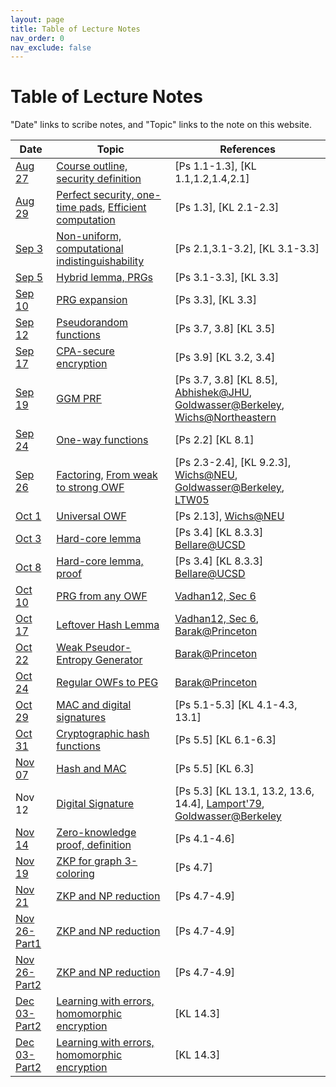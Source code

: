 ```yaml
---
layout: page
title: Table of Lecture Notes
nav_order: 0
nav_exclude: false
---
```


Table of Lecture Notes
========

"Date" links to scribe notes, and "Topic" links to the note on this website.

| Date      | Topic                                     | References  |
| --------- | ----------------------------------------- | ----------- |
| [Aug 27](assets/pdf/0827-scribe-intro.pdf)    | [Course outline, security definition](1-intro.md)  | [Ps 1.1-1.3], [KL 1.1,1.2,1.4,2.1] |
| [Aug 29](assets/pdf/cs6222_scribe_1.pdf)     | [Perfect security, one-time pads](1-intro.md), [Efficient computation](2-prg.md#efficient-computation-and-efficient-adversaries)    | [Ps 1.3], [KL 2.1-2.3] |
| [Sep 3](assets/pdf/0903-comp-ind.pdf)     | [Non-uniform, computational indistinguishability](2-prg.md#computational-indistinguishability)    | [Ps 2.1,3.1-3.2], [KL 3.1-3.3] |
| [Sep 5](assets/pdf/0905-prg.pdf)     | [Hybrid lemma, PRGs](3-prg.md#pseudo-random-generator)    | [Ps 3.1-3.3], [KL 3.3] |
| [Sep 10](assets/pdf/0910_PRG.pdf)     | [PRG expansion](3-prg.md#lemma-expansion-of-a-prg)    | [Ps 3.3], [KL 3.3] |
| [Sep 12](assets/pdf/0912_psr.pdf)    | [Pseudorandom functions](3-prg.md#pseudo-random-functions)    | [Ps 3.7, 3.8] [KL 3.5] |
| [Sep 17](assets/pdf/0917_SES.pdf)    | [CPA-secure encryption](-prg.md#secure-encryption-scheme)    | [Ps 3.9] [KL 3.2, 3.4] |
| [Sep 19](assets/pdf/0919_IDR.pdf)    | [GGM PRF](2-prg.md#ggm-construction-of-prf)    | [Ps 3.7, 3.8] [KL 8.5], [Abhishek@JHU](https://www.cs.jhu.edu/~abhishek/classes/CS600-642-442-Fall2018/L05.pdf), [Goldwasser@Berkeley](https://inst.eecs.berkeley.edu/~cs276/fa20/slides/lec5.pdf), [Wichs@Northeastern](https://www.khoury.northeastern.edu/home/wichs/class/crypto-fall15/lecture9.pdf) |
| [Sep 24](assets/pdf/0924_oneway.pdf)    | [One-way functions](3-owf.md#definition-of-one-way-functions)    | [Ps 2.2] [KL 8.1] |
| [Sep 26](assets/pdf/0926_PFA.pdf)    | [Factoring](3-owf.md#primes-and-factoring), [From weak to strong OWF](3-owf.md#from-weak-owf-to-strong-owf)    | [Ps 2.3-2.4], [KL 9.2.3], [Wichs@NEU](https://www.ccs.neu.edu/home/wichs/class/crypto-fall17/lecture10.pdf), [Goldwasser@Berkeley](https://inst.eecs.berkeley.edu/~cs276/fa20/slides/lec7.pdf), [LTW05](https://lucatrevisan.github.io/pubs/LTW05.pdf) |
| [Oct 1](assets/pdf/1001_UOF.pdf)    | [Universal OWF](2-owf.md#a-universal-owf)    | [Ps 2.13], [Wichs@NEU](https://www.ccs.neu.edu/home/wichs/class/crypto-fall17/lecture10.pdf) |
| [Oct 3](assets/pdf/1003_HCP.pdf)    | [Hard-core lemma](4-gole.md)    | [Ps 3.4] [KL 8.3.3] [Bellare@UCSD](https://cseweb.ucsd.edu/~mihir/papers/gl.pdf) |
| [Oct 8](assets/pdf/1008_OWF.pdf)    | [Hard-core lemma, proof](4-gole.md)    | [Ps 3.4] [KL 8.3.3] [Bellare@UCSD](https://cseweb.ucsd.edu/~mihir/papers/gl.pdf) |
| [Oct 10](assets/pdf/1010_GLL.pdf)    | [PRG from any OWF](4-gole.md#min-entropy-and-leftover-hash-lemma)    | [Vadhan12, Sec 6](https://people.seas.harvard.edu/~salil/pseudorandomness/pseudorandomness-published-Dec12.pdf) |
| [Oct 17](assets/pdf/1017_LHL.pdf)    | [Leftover Hash Lemma](4-gole.md#min-entropy-and-leftover-hash-lemma)    | [Vadhan12, Sec 6](https://people.seas.harvard.edu/~salil/pseudorandomness/pseudorandomness-published-Dec12.pdf), [Barak@Princeton](https://www.cs.princeton.edu/courses/archive/spr08/cos598D/scribe3.pdf) |
| [Oct 22](assets/pdf/1022_WPRG.pdf)    | [Weak Pseudor-Entropy Generator](4-gole.md#prg-from-any-owf)    | [Barak@Princeton](https://www.cs.princeton.edu/courses/archive/spr08/cos598D/scribe3.pdf) |
| [Oct 24](assets/pdf/1024_OWF.pdf)    | [Regular OWFs to PEG](4-gole.md#weak-pseudo-entropy-generator-peg)    | [Barak@Princeton](https://www.cs.princeton.edu/courses/archive/spr08/cos598D/scribe3.pdf) |
| [Oct 29](assets/pdf/1029_MAC.pdf)    | [MAC and digital signatures](5-auth.md)    | [Ps 5.1-5.3] [KL 4.1-4.3, 13.1] |
| [Oct 31](assets/pdf/1031_CHF.pdf)    | [Cryptographic hash functions](5-auth.md)    | [Ps 5.5] [KL 6.1-6.3] |
| [Nov 07](assets/pdf/1107_OWF_UOWHF.pdf)    | [Hash and MAC](5-auth.md#collision-resistant-hash-functions)    | [Ps 5.5] [KL 6.3] |
| Nov 12    | [Digital Signature](5-auth.md#digital-signature-schemes)    | [Ps 5.3] [KL 13.1, 13.2, 13.6, 14.4], [Lamport'79](https://lamport.azurewebsites.net/pubs/dig-sig.pdf), [Goldwasser@Berkeley](https://inst.eecs.berkeley.edu/~cs276/fa20/slides/lec12.pdf) |
| [Nov 14](assets/pdf/1114_ZKP.pdf)     | [Zero-knowledge proof, definition](6-zkp.md)    | [Ps 4.1-4.6] |
| [Nov 19](assets/pdf/1119_Coloring.pdf)    | [ZKP for graph 3-coloring](6-zkp.md#zero-knowledge-proofs-1)    | [Ps 4.7] |
| [Nov 21](assets/pdf/1121_ZKP.pdf)    | [ZKP and NP reduction](6-zkp.md#any-language-in-class-np)    | [Ps 4.7-4.9] |
| [Nov 26-Part1](assets/pdf/1126_PKE1.pdf)    | [ZKP and NP reduction](6-zkp.md#any-language-in-class-np)    | [Ps 4.7-4.9] |
| [Nov 26-Part2](assets/pdf/1126_PKE2.pdf)    | [ZKP and NP reduction](6-zkp.md#any-language-in-class-np)    | [Ps 4.7-4.9] |
| [Dec 03-Part2](assets/pdf/1203_LWE1.pdf)    | [Learning with errors, homomorphic encryption](7-enc.md)    | [KL 14.3] |
| [Dec 03-Part2](assets/pdf/1203_LWE2.pdf)    | [Learning with errors, homomorphic encryption](7-enc.md)    | [KL 14.3] |


<!-- 
| Feb 8     | [Pseudo-random functions](3-prg.md#pseudo-random-functions)    | [Ps 3.7, 3.8] [KL 8.5] |
| Feb 13    | [CPA-secure encryption](3-prg.md#secure-encryption-scheme)    | [Ps 3.9] [KL 3.2, 3.4] |
| Feb 15    | [Pseudo-random functions](3-prg.md#pseudo-random-functions)    | [Ps 3.7, 3.8] [KL 8.5], [Abhishek@JHU](https://www.cs.jhu.edu/~abhishek/classes/CS600-642-442-Fall2018/L05.pdf), [Goldwasser@Berkeley](https://inst.eecsb.erkeley.edu/~cs276/fa20/slides/lec5.pdf), [Wichs@Northeastern](https://www.khoury.northeastern.edu/home/wichs/class/crypto-fall15/lecture9.pdf) |
| Feb 20    | [One-way functions](2-owf.md#definition-of-one-way-functions)    | [Ps 2.2] [KL 8.1] |
| Feb 22    | [Factoring, reduction](2-owf.md#primes-and-factoring)    | [Ps 2.3-2.4], [KL 9.2.3] |
| Feb 27    | [From weak to strong OWF](2-owf.md#from-weak-owf-to-strong-owf)    | [Ps 2.4], [Wichs@NEU](https://www.ccs.neu.edu/home/wichs/class/crypto-fall17/lecture10.pdf), [Goldwasser@Berkeley](https://inst.eecs.berkeley.edu/~cs276/fa20/slides/lec7.pdf), [LTW05](https://lucatrevisan.github.io/pubs/LTW05.pdf) |
| Feb 29    | [Universal OWF](2-owf.md#a-universal-owf)    | [Ps 2.13], [Wichs@NEU](https://www.ccs.neu.edu/home/wichs/class/crypto-fall17/lecture10.pdf) |
| Mar 12    | [Hard-core lemma](4-gole.md)    | [Ps 3.4] [KL 8.3.3] [Bellare@UCSD](https://cseweb.ucsd.edu/~mihir/papers/gl.pdf) |
| Mar 14    | [Hard-core lemma](4-gole.md#warmup-assumption-2)    | [Ps 3.4] [KL 8.3.3] [Bellare@UCSD](https://cseweb.ucsd.edu/~mihir/papers/gl.pdf) |
| Mar 19    | [Min-entropy, Mazor-Pass](4-gole.md#min-entropy-and-leftover-hash-lemma)    | [Barak@Princeton](https://www.cs.princeton.edu/courses/archive/spr08/cos598D/scribe3.pdf), [Mazor-Pass 2023](https://eprint.iacr.org/2023/1451.pdf) |
| Mar 21    | [Mazor-Pass PRG](4-gole.md#prg-from-any-owf)    | [Mazor-Pass 2023](https://eprint.iacr.org/2023/1451.pdf) and the [video recording at TCC 2023](https://www.youtube.com/watch?v=o2BPkhdPAg4&t=133s) |
| Mar 26    | [Message Authentication](5-auth.md)    | [Ps 5.1, 5.2] [KL 4.1-4.3] |
| Mar 28    | [Digital Signatures](5-auth.md#digital-signature-schemes)    | [Ps 5.3] [KL 13.1, 13.2, 13.6, 14.4], [Lamport'79](https://lamport.azurewebsites.net/pubs/dig-sig.pdf), [Goldwasser@Berkeley](https://inst.eecs.berkeley.edu/~cs276/fa20/slides/lec12.pdf) |
| Apr 2     | [Zero-knowledge proof](6-zkp)    | [Ps 4.1-4.6] |
| Apr 4     | [Application of ZKP](6-zkp#application-identification-with-repudiation)    | [Ps 4.9] |
| Apr 9     | [ZKP for graph 3-coloring](6-zkp.md#graph-3-coloring)    | [Ps 4.7-4.9] |
| Apr 11    | [Commitments](6-zkp.md#commitment)  [ZKP for NP](6-zkp.md#any-language-in-class-np)    | [Ps 4.7] |
| ...       |                 |   |
| Apr 30    | (last lecture)    |  |
 -->

<!-- 
| Sep 4     | [Factoring, reduction](2-owf.md#primes-and-factoring)    | [Ps 2.3-2.4], [KL 9.2.3] |
| Sep 6     | [From weak to strong OWF](2-owf.md#from-weak-owf-to-strong-owf)    | [Ps 2.4], [Wichs@NEU](https://www.ccs.neu.edu/home/wichs/class/crypto-fall17/lecture10.pdf), [Goldwasser@Berkeley](https://inst.eecs.berkeley.edu/~cs276/fa20/slides/lec7.pdf), [LTW05](https://lucatrevisan.github.io/pubs/LTW05.pdf) |
| Sep 11    | [Primality testing](2-owf.md#primality-testing)    | [KL 9.2.2] |
| Sep 13    | [Finish Miller-Rabin, universal OWF](2-owf.md#a-universal-owf)    | [Ps 2.13], [Wichs@NEU](https://www.ccs.neu.edu/home/wichs/class/crypto-fall17/lecture10.pdf) |
| Oct 4     | [Construct PRG, hard-core lemma](3-prg.md#hard-core-bits-from-any-owf)    | [Ps 3.4] [KL 8.1.3,8.2,8.3] |
| Oct 9     | [Hard-core lemma](3-prg.md#hard-core-bits-from-any-owf)    | [Ps 3.4] [KL 8.3.3] [Bellare@UCSD](https://cseweb.ucsd.edu/~mihir/papers/gl.pdf) |
| Oct 11    | [Recitation, pairwise independent hash, entropy](3-1-prg-const.md)    | [V, Pseudorandomness] [Barak@Princeton](https://www.cs.princeton.edu/courses/archive/spr08/cos598D/scribe3.pdf) |
| Oct 16    | [Weak pseudo-entropy generator](3-1-prg-const.md#weak-pseudo-entropy-generator-peg)    | [Barak@Princeton](https://www.cs.princeton.edu/courses/archive/spr08/cos598D/scribe3.pdf) |
| Oct 18    | [Pseudo-entropy generator](3-1-prg-const.md#peg-from-weak-peg)    | [Barak@Princeton] |
| Oct 23    | [From PEG to PRG](3-1-prg-const.md#prg-from-peg)    | [Barak@Princeton] |
| Oct 25    | [Message Authentication](4-auth.md)    | [Ps 5.1, 5.2] [KL 4.1-4.3] |
| Oct 30    | [Digital Signatures](4-auth.md#digital-signature-schemes)    | [Ps 5.3] [KL 13.1, 13.2, 13.6, 14.4], [Lamport'79](https://lamport.azurewebsites.net/pubs/dig-sig.pdf), [Goldwasser@Berkeley](https://inst.eecs.berkeley.edu/~cs276/fa20/slides/lec12.pdf) |
| Nov 1     | [Collision-resistant hash, discrete log](4-auth.md#collision-resistant-hash-functions)    | [Ps 5.5] [KL 9.3] |
| Nov 6     | [Zero-knowledge proofs, commitments](5-zkp.md)    | [Ps 4.1-4.6] |
| Nov 8     | [ZKP for graph 3-coloring](5-zkp.md#graph-3-coloring)    | [Ps 4.7-4.9] |
| Nov 13    | [Learning with errors, homomorphic encryption](6-enc.md)    | [KL 14.3] |
| Nov 15    | [Public-key encryption, multiplicative HE](6-enc.md#public-key-encryption-from-additive-homomorphic-encryption)    | [Rothblum, TCC 2011](https://www.iacr.org/archive/tcc2011/65970216/65970216.pdf), [BV, FOCS 2011](https://eprint.iacr.org/2011/344.pdf) [BGV, ITCS 2012](https://people.csail.mit.edu/vinodv/6892-Fall2013/BGV.pdf) |
| Nov 20    | [Bootstrapping FHE, PIR](6-enc.md#fully-homomorphic-using-bootstrapping)    | [Gentry, STOC 2009](https://dl.acm.org/doi/10.1145/1536414.1536440), [LMW, STOC 2023](https://weikailin.github.io/cs6222-fa23/6-enc/eprint.iacr.org/2022/1703.pdf) |
| Nov 27    | [Shamir secret sharing](7-mpc.md#secret-sharing)    | [Ps 6.1], [Arora@Princeton](https://www.cs.princeton.edu/courses/archive/fall16/cos521/Lectures/lec21.pdf) |
| Nov 29    | [Yao's garbling, oblivious transfer](7-mpc.md#secret-sharing)    | [Ps 6.2], [Barak@Princeton](https://www.cs.princeton.edu/courses/archive/fall07/cos433/lec19.pdf) |
| Dec 4     | Project presentations    |  |
 -->
